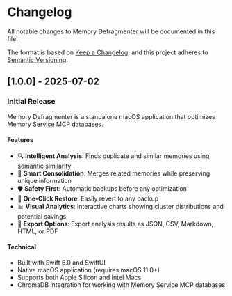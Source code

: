 # Changelog

All notable changes to Memory Defragmenter will be documented in this file.

The format is based on [Keep a Changelog](https://keepachangelog.com/en/1.0.0/),
and this project adheres to [Semantic Versioning](https://semver.org/spec/v2.0.0.html).

## [1.0.0] - 2025-07-02

### Initial Release

Memory Defragmenter is a standalone macOS application that optimizes [Memory Service MCP](https://github.com/doobidoo/mcp-memory-service) databases.

#### Features
- 🔍 **Intelligent Analysis**: Finds duplicate and similar memories using semantic similarity
- 🎯 **Smart Consolidation**: Merges related memories while preserving unique information  
- 🛡️ **Safety First**: Automatic backups before any optimization
- 🔄 **One-Click Restore**: Easily revert to any backup
- 📊 **Visual Analytics**: Interactive charts showing cluster distributions and potential savings
- 📑 **Export Options**: Export analysis results as JSON, CSV, Markdown, HTML, or PDF

#### Technical
- Built with Swift 6.0 and SwiftUI
- Native macOS application (requires macOS 11.0+)
- Supports both Apple Silicon and Intel Macs
- ChromaDB integration for working with Memory Service MCP databases
